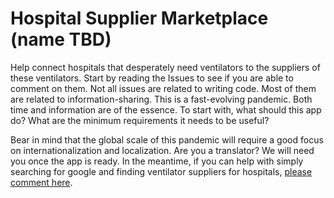 # Hospital Supplier Marketplace (name TBD)

Help connect hospitals that desperately need ventilators to the suppliers of these ventilators. Start by reading the Issues to see if you are able to comment on them. Not all issues are related to writing code. Most of them are related to information-sharing. This is a fast-evolving pandemic. Both time and information are of the essence. To start with, what should this app do? What are the minimum requirements it needs to be useful? 

Bear in mind that the global scale of this pandemic will require a good focus on internationalization and localization. Are you a translator? We will need you once the app is ready. In the meantime, if you can help with simply searching for google and finding ventilator suppliers for hospitals, [please comment here](https://github.com/1M-Ventilators/hospital-supplier-marketplace/issues/2).
